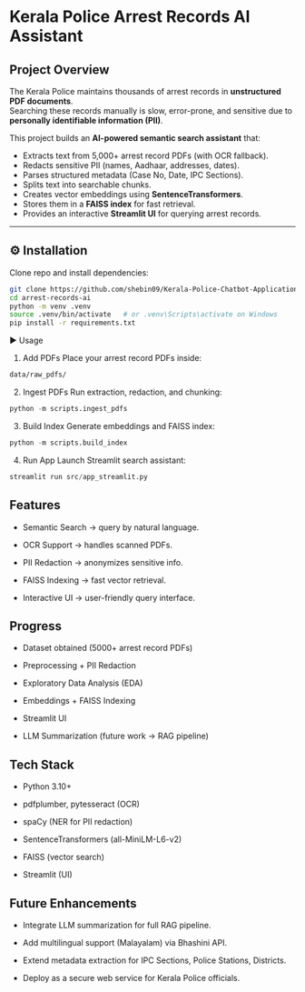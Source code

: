 #  Kerala Police Arrest Records AI Assistant

##  Project Overview
The Kerala Police maintains thousands of arrest records in **unstructured PDF documents**.  
Searching these records manually is slow, error-prone, and sensitive due to **personally identifiable information (PII)**.  

This project builds an **AI-powered semantic search assistant** that:
- Extracts text from 5,000+ arrest record PDFs (with OCR fallback).
- Redacts sensitive PII (names, Aadhaar, addresses, dates).
- Parses structured metadata (Case No, Date, IPC Sections).
- Splits text into searchable chunks.
- Creates vector embeddings using **SentenceTransformers**.
- Stores them in a **FAISS index** for fast retrieval.
- Provides an interactive **Streamlit UI** for querying arrest records.

---


## ⚙️ Installation
Clone repo and install dependencies:
```bash
git clone https://github.com/shebin09/Kerala-Police-Chatbot-Application-arrest-records-
cd arrest-records-ai
python -m venv .venv
source .venv/bin/activate   # or .venv\Scripts\activate on Windows
pip install -r requirements.txt
```
▶️ Usage
1. Add PDFs
Place your arrest record PDFs inside:

```bash
data/raw_pdfs/
```
2. Ingest PDFs
Run extraction, redaction, and chunking:


```python
python -m scripts.ingest_pdfs
```
3. Build Index
Generate embeddings and FAISS index:


```python
python -m scripts.build_index
```
4. Run App
Launch Streamlit search assistant:


```python
streamlit run src/app_streamlit.py
```
## Features
* Semantic Search → query by natural language.

* OCR Support → handles scanned PDFs.

* PII Redaction → anonymizes sensitive info.

* FAISS Indexing → fast vector retrieval.

* Interactive UI → user-friendly query interface.

## Progress
* Dataset obtained (5000+ arrest record PDFs)

* Preprocessing + PII Redaction

* Exploratory Data Analysis (EDA)

* Embeddings + FAISS Indexing

* Streamlit UI 

* LLM Summarization (future work → RAG pipeline)

## Tech Stack
* Python 3.10+

* pdfplumber, pytesseract (OCR)

* spaCy (NER for PII redaction)

* SentenceTransformers (all-MiniLM-L6-v2)

* FAISS (vector search)

* Streamlit (UI)

## Future Enhancements
* Integrate LLM summarization for full RAG pipeline.

* Add multilingual support (Malayalam) via Bhashini API.

* Extend metadata extraction for IPC Sections, Police Stations, Districts.

* Deploy as a secure web service for Kerala Police officials.

